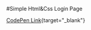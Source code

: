 #Simple Html&Css Login Page

[CodePen Link](https://codepen.io/tolgaediz/details/XWvmOWY){target="_blank"}
